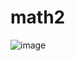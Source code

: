# math2

![image](https://github.com/LeeMinGyu23/math2/assets/117800561/792c24ec-9c58-493c-8a99-1d9308396355)
